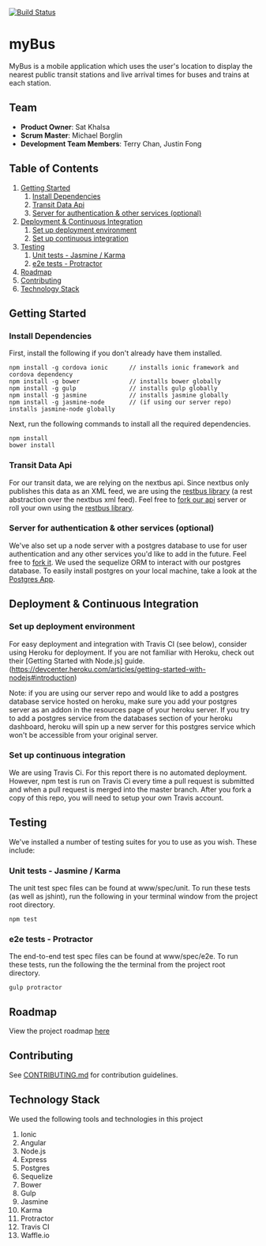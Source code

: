 [![Build Status](https://travis-ci.org/inverted-murmuration/project.svg)](https://travis-ci.org/inverted-murmuration/project)

# myBus

MyBus is a mobile application which uses the user's location to display the nearest public transit stations and live 
arrival times for buses and trains at each station. 

## Team

  - __Product Owner__: Sat Khalsa
  - __Scrum Master__: Michael Borglin
  - __Development Team Members__: Terry Chan, Justin Fong

## Table of Contents

1. [Getting Started](#getting-started)
    1. [Install Dependencies](#install-dependencies)
    1. [Transit Data Api](#transit-data-api)
    1. [Server for authentication & other services (optional)](#server-for-authentication--other-services-optional)
1. [Deployment & Continuous Integration](#deployment--continuous-integration)
    1. [Set up deployment environment](#set-up-deployment-environment)
    1. [Set up continuous integration](#set-up-continuous-integration)
1. [Testing](#testing)
    1. [Unit tests - Jasmine / Karma](#unit-tests---jasmine--karma)
    1. [e2e tests - Protractor](#e2e-tests---protractor)
1. [Roadmap](#roadmap)
1. [Contributing](#contributing)
1. [Technology Stack](#technology-stack)

## Getting Started

### Install Dependencies

First, install the following if you don't already have them installed.

```
npm install -g cordova ionic      // installs ionic framework and cordova dependency
npm install -g bower              // installs bower globally
npm install -g gulp               // installs gulp globally
npm install -g jasmine            // installs jasmine globally
npm install -g jasmine-node       // (if using our server repo) installs jasmine-node globally
```

Next, run the following commands to install all the required dependencies.

```
npm install
bower install
```

### Transit Data Api

For our transit data, we are relying on the nextbus api. Since nextbus only publishes this data as an XML feed, we are
using the [restbus library](http://restbus.info/) (a rest abstraction over the nextbus xml feed). Feel free to [fork
our api](https://github.com/inverted-murmuration/api) server or roll your own using the 
[restbus library](http://restbus.info/). 

### Server for authentication & other services (optional)

We've also set up a node server with a postgres database to use for user authentication and any other services you'd 
like to add in the future. Feel free to [fork it](https://github.com/inverted-murmuration/server). We used the sequelize
ORM to interact with our postgres database. To easily install postgres on your local machine, take a look at the 
[Postgres App](http://postgresapp.com/).

## Deployment & Continuous Integration

### Set up deployment environment

For easy deployment and integration with Travis CI (see below), consider using Heroku for deployment. If you are not
familiar with Heroku, check out their [Getting Started with Node.js] guide.
(https://devcenter.heroku.com/articles/getting-started-with-nodejs#introduction)

Note: if you are using our server repo and would like to add a postgres database service hosted on heroku, make sure
you add your postgres server as an addon in the resources page of your heroku server. If you try to add a postgres
service from the databases section of your heroku dashboard, heroku will spin up a new server for this postgres service
which won't be accessible from your original server.

### Set up continuous integration

We are using Travis Ci. For this report there is no automated deployment. However, npm test is run on Travis Ci every time a pull request is submitted and when a pull request is merged into the master branch. After you fork a copy of this repo, you will need to setup your own Travis account. 

  

## Testing

We've installed a number of testing suites for you to use as you wish. These include:

### Unit tests - Jasmine / Karma 

The unit test spec files can be found at www/spec/unit. To run these tests (as well as jshint), run the following in
your terminal window from the project root directory.

```
npm test
```

### e2e tests - Protractor

The end-to-end test spec files can be found at www/spec/e2e. To run these tests, run the following the the terminal from
the project root directory.

```
gulp protractor
```

## Roadmap

View the project roadmap [here](LINK_TO_PROJECT_ISSUES)

## Contributing

See [CONTRIBUTING.md](CONTRIBUTING.md) for contribution guidelines.

## Technology Stack

We used the following tools and technologies in this project

1. Ionic
1. Angular
1. Node.js
1. Express
1. Postgres
1. Sequelize
1. Bower
1. Gulp
1. Jasmine
1. Karma
1. Protractor
1. Travis CI
1. Waffle.io
